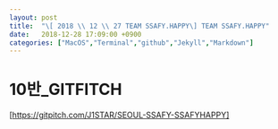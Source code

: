```yaml
---
layout: post
title:  "\[ 2018 \\ 12 \\ 27 TEAM SSAFY.HAPPY\] TEAM SSAFY.HAPPY"
date:   2018-12-28 17:09:00 +0900
categories: ["MacOS","Terminal","github","Jekyll","Markdown"]
---
```


# **10반\_GITFITCH**
[https://gitpitch.com/J1STAR/SEOUL-SSAFY-SSAFYHAPPY]